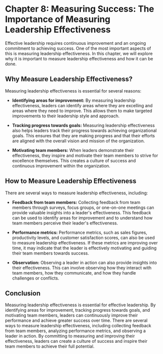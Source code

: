 Chapter 8: Measuring Success: The Importance of Measuring Leadership Effectiveness
==================================================================================

Effective leadership requires continuous improvement and an ongoing commitment to achieving success. One of the most important aspects of this is measuring leadership effectiveness. In this chapter, we will explore why it is important to measure leadership effectiveness and how it can be done.

Why Measure Leadership Effectiveness?
-------------------------------------

Measuring leadership effectiveness is essential for several reasons:

* **Identifying areas for improvement:** By measuring leadership effectiveness, leaders can identify areas where they are excelling and areas where they need to improve. This allows them to make targeted improvements to their leadership style and approach.

* **Tracking progress towards goals:** Measuring leadership effectiveness also helps leaders track their progress towards achieving organizational goals. This ensures that they are making progress and that their efforts are aligned with the overall vision and mission of the organization.

* **Motivating team members:** When leaders demonstrate their effectiveness, they inspire and motivate their team members to strive for excellence themselves. This creates a culture of success and continuous improvement within the organization.

How to Measure Leadership Effectiveness
---------------------------------------

There are several ways to measure leadership effectiveness, including:

* **Feedback from team members:** Collecting feedback from team members through surveys, focus groups, or one-on-one meetings can provide valuable insights into a leader's effectiveness. This feedback can be used to identify areas for improvement and to understand how team members perceive their leader's effectiveness.

* **Performance metrics:** Performance metrics, such as sales figures, productivity levels, and customer satisfaction scores, can also be used to measure leadership effectiveness. If these metrics are improving over time, it may indicate that the leader is effectively motivating and guiding their team members towards success.

* **Observation:** Observing a leader in action can also provide insights into their effectiveness. This can involve observing how they interact with team members, how they communicate, and how they handle challenges or conflicts.

Conclusion
----------

Measuring leadership effectiveness is essential for effective leadership. By identifying areas for improvement, tracking progress towards goals, and motivating team members, leaders can continuously improve their performance and achieve greater success over time. There are several ways to measure leadership effectiveness, including collecting feedback from team members, analyzing performance metrics, and observing a leader in action. By committing to measuring and improving their effectiveness, leaders can create a culture of success and inspire their team members to achieve their full potential.
